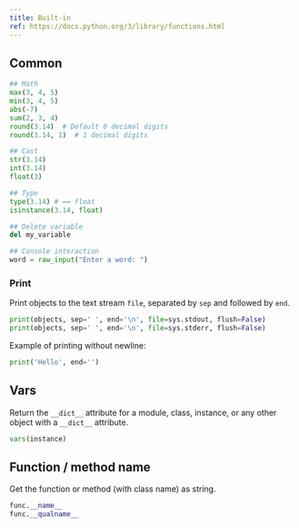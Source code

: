 ```yaml
---
title: Built-in
ref: https://docs.python.org/3/library/functions.html
---
```


## Common

```python
## Math
max(3, 4, 5)
min(3, 4, 5)
abs(-7)
sum(2, 3, 4)
round(3.14)  # Default 0 decimal digits
round(3.14, 1)  # 1 decimal digits

## Cast
str(3.14)
int(3.14)
float(3)

## Type
type(3.14) # == float
isinstance(3.14, float)

## Delete variable
del my_variable

## Console interaction
word = raw_input("Enter a word: ")
```

### Print

Print objects to the text stream `file`, separated by `sep` and followed by `end`.

```python
print(objects, sep=' ', end='\n', file=sys.stdout, flush=False)
print(objects, sep=' ', end='\n', file=sys.stderr, flush=False)
```

Example of printing without newline:

```python
print('Hello', end='')
```

## Vars

Return the `__dict__` attribute for a module, class, instance, or any other object with a `__dict__`
attribute.

```python
vars(instance)
```

## Function / method name

Get the function or method (with class name) as string.

```python
func.__name__
func.__qualname__
```
